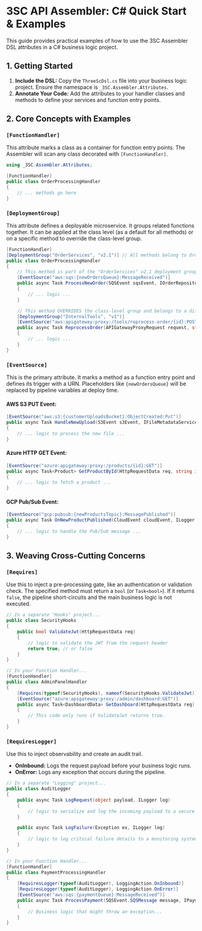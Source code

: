 ﻿# 3SC API Assembler: C# Quick Start & Examples

This guide provides practical examples of how to use the 3SC Assembler DSL attributes in a C# business logic project.

## 1. Getting Started

1. **Include the DSL:** Copy the `ThreeScDsl.cs` file into your business logic project. Ensure the namespace is `_3SC.Assembler.Attributes`.
2. **Annotate Your Code:** Add the attributes to your handler classes and methods to define your services and function entry points.

## 2. Core Concepts with Examples

### `[FunctionHandler]`

This attribute marks a class as a container for function entry points. The Assembler will scan any class decorated with `[FunctionHandler]`.

```csharp
using _3SC.Assembler.Attributes;

[FunctionHandler]
public class OrderProcessingHandler
{
    // ... methods go here
}
```

### `[DeploymentGroup]`

This attribute defines a deployable microservice. It groups related functions together. It can be applied at the class level (as a default for all methods) or on a specific method to override the class-level group.

```csharp
[FunctionHandler]
[DeploymentGroup("OrderServices", "v2.1")] // All methods belong to OrderServices-v2.1 by default
public class OrderProcessingHandler
{
    // This method is part of the "OrderServices" v2.1 deployment group.
    [EventSource("aws:sqs:{newOrdersQueue}:MessageReceived")]
    public async Task ProcessNewOrder(SQSEvent sqsEvent, IOrderRepository repo)
    {
        // ... logic ...
    }

    // This method OVERRIDES the class-level group and belongs to a different service.
    [DeploymentGroup("InternalTools", "v1")]
    [EventSource("aws:apigateway:proxy:/tools/reprocess-order/{id}:POST")]
    public async Task ReprocessOrder(APIGatewayProxyRequest request, string id)
    {
        // ... logic ...
    }
}
```

### `[EventSource]`

This is the primary attribute. It marks a method as a function entry point and defines its trigger with a URN. Placeholders like `{newOrdersQueue}` will be replaced by pipeline variables at deploy time.

#### AWS S3 PUT Event:

```csharp
[EventSource("aws:s3:{customerUploadsBucket}:ObjectCreated:Put")]
public async Task HandleNewUpload(S3Event s3Event, IFileMetadataService service)
{
    // ... logic to process the new file ...
}
```

#### Azure HTTP GET Event:

```csharp
[EventSource("azure:apigateway:proxy:/products/{id}:GET")]
public async Task<Product> GetProductById(HttpRequestData req, string id, IProductRepository repo)
{
    // ... logic to fetch a product ...
}
```

#### GCP Pub/Sub Event:

```csharp
[EventSource("gcp:pubsub:{newProductsTopic}:MessagePublished")]
public async Task OnNewProductPublished(CloudEvent cloudEvent, ILogger log)
{
    // ... logic to handle the Pub/Sub message ...
}
```

## 3. Weaving Cross-Cutting Concerns

### `[Requires]`

Use this to inject a pre-processing gate, like an authentication or validation check. The specified method must return a `bool` (or `Task<bool>`). If it returns `false`, the pipeline short-circuits and the main business logic is not executed.

```csharp
// In a separate "Hooks" project...
public class SecurityHooks
{
    public bool ValidateJwt(HttpRequestData req)
    {
        // logic to validate the JWT from the request header
        return true; // or false
    }
}

// In your Function Handler...
[FunctionHandler]
public class AdminPanelHandler
{
    [Requires(typeof(SecurityHooks), nameof(SecurityHooks.ValidateJwt))]
    [EventSource("azure:apigateway:proxy:/admin/dashboard:GET")]
    public async Task<DashboardData> GetDashboard(HttpRequestData req)
    {
        // This code only runs if ValidateJwt returns true.
    }
}
```

### `[RequiresLogger]`

Use this to inject observability and create an audit trail.

- **OnInbound:** Logs the request payload before your business logic runs.
- **OnError:** Logs any exception that occurs during the pipeline.

```csharp
// In a separate "Logging" project...
public class AuditLogger
{
    public async Task LogRequest(object payload, ILogger log)
    {
        // logic to serialize and log the incoming payload to a secure location
    }

    public async Task LogFailure(Exception ex, ILogger log)
    {
        // logic to log critical failure details to a monitoring system
    }
}

// In your Function Handler...
[FunctionHandler]
public class PaymentProcessingHandler
{
    [RequiresLogger(typeof(AuditLogger), LoggingAction.OnInbound)]
    [RequiresLogger(typeof(AuditLogger), LoggingAction.OnError)]
    [EventSource("aws:sqs:{paymentQueue}:MessageReceived")]
    public async Task ProcessPayment(SQSEvent.SQSMessage message, IPaymentGateway gateway)
    {
        // Business logic that might throw an exception...
    }
}
```